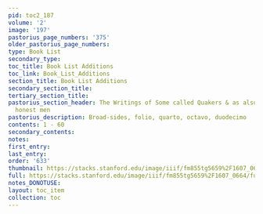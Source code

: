 ```yaml
---
pid: toc2_187
volume: '2'
image: '197'
pastorius_page_numbers: '375'
older_pastorius_page_numbers: 
type: Book List
secondary_type: 
toc_title: Book List Additions
toc_link: Book_List_Additions
section_title: Book List Additions
secondary_section_title: 
tertiary_section_title: 
pastorius_section_header: The Writings of Some called Quakers & as also some other
  honest men
pastorius_description: Broad-sides, folio, quarto, octavo, duodecimo
contents: 1 - 60
secondary_contents: 
notes: 
first_entry: 
last_entry: 
order: '633'
thumbnail: https://stacks.stanford.edu/image/iiif/fm855tg5659%2F1607_0664/full/100,/0/default.jpg
full: https://stacks.stanford.edu/image/iiif/fm855tg5659%2F1607_0664/full/full/0/default.jpg
notes_DONOTUSE: 
layout: toc_item
collection: toc
---
```

